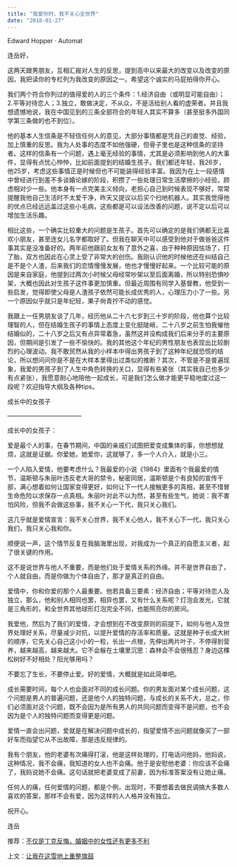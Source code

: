 ```yaml
---
title: "我爱你时，我不关心全世界"
date: "2018-01-27"
---
```


Edward Hopper · Automat

连岳好，

这两天跟男朋友，互相汇报对人生的反思，提到高中以来最大的改变以及改变的原因，我把读你的专栏列为我改变的原因之一。希望这个诚实的马屁拍得你开心。

我们两个符合你列过的值得爱的人的三个条件：1.经济自由（或明显可能自由）；2.平等对待恋人；3.独立，敢做决定，不从众，不是活给别人看的虚荣者。并且我想遗憾地说，我在中国见到的三条全部符合的年轻人其实不算多（甚至挺多外国同学第三条做的也不到位）。

他的基本人生信条是不轻信任何人的意见，大部分事情都是凭自己的直觉、经验，加上慎重的反思。我为人处事的态度不如他强硬，但骨子里也是这种信条的坚持者。这样的信条有一个问题，遇上毫无经验的事情，尤其是必须影响到他人的大事件，显得有点忧心忡忡，比如前面提到的结婚生孩子。我们都还年轻，我26岁，他25岁，考虑这些事情正是时候但也不可能装得经验丰富。我因为在上一段感情中曾经进行到差不多谈婚论嫁的阶段，积攒了一些处理日常生活摩擦的小经验，顾虑相对少一些。他本身有一点完美主义倾向，老担心自己到时候表现不够好，常常提醒我他自己生活时不太爱干净，昨天又提议以后买个扫地机器人。其实我觉得他的优点已经远远盖过这些小毛病，这些都是可以设法改善的问题，说不定以后可以增加生活乐趣。

相比这些，一个确实比较重大的问题是生孩子。首先可以确定的是我们俩都无比喜欢小朋友，甚至连女儿名字都取好了。但我在聊天中可以感受到他对于做爸爸这件事其实是没准备好的。两年前他跟前女友有了意外之喜，由于种种原因怯场了，打了胎，双方也因此在心灵上受了非常大的创伤。我刚认识他的时候他还在纠结自己是不是个人渣，后来我们的恋情慢慢发展，他也才慢慢好起来。一个比较可能的原因是来自家庭，他提到过两次小时候父母经常吵架以至后面离婚，所以特别恐惧吵架，大概也因此对生孩子这件事更加慎重。但最近周围有同学入基督教，他受到一些启发，觉得即使父母是人渣孩子依然可能长成优秀的人，心理压力小了一些。另一个原因似乎就只是年纪轻，果子尙青拧不动的感觉。

我跟上一任男朋友谈了几年，经历他从二十六七岁到三十岁的阶段，他也算个比较理智的人，但在结婚生孩子的事情上态度上变化挺陡峭，二十八岁之前生怕我催他结婚似的，二十八岁之后又有点异常着急，虽然这并没构成我们后来分手的主要原因，但期间是引发了一些不愉快的。我的其他这个年纪的男性朋友也表现出比较剧烈的心理波动。我不敢贸然从我的小样本中得出男孩子到了这种年纪就恐慌的结论，所以想问问你是不是在大样本里得出过类似的推断？其次，不管是不是普遍现象，我爱的男孩子到了人生中角色转换的关口，显得有些紧张（其实我自己也多少有点紧张），我愿意耐心地陪他一起成长，可是我们怎么做才能更平稳地度过这一段呢？欢迎指导大纲及各种tips。

成长中的女孩子

————————————

成长中的女孩子：

爱是最个人的事，在春节期间，中国的亲戚们试图把爱变成集体的事，你想想就烦，这就是证据。你爱她，她爱你，这就够了，多一个人介入，就是小三。

一个人陷入爱情，他要考虑什么？我最爱的小说《1984》里面有个我最爱的情节，温斯顿与朱丽叶违反老大哥的禁令，秘密同居，温斯顿是个有良知的宣传干部，满心想着如何让国家变得更好，如何让下一代人接触更多的真相，甚至不惜冒生命危险以求保存一点真相。朱丽叶对此不以为然，甚至有些生气，她说：我不害怕风险，但我不会做这些事，我不关心一下代，我只关心我们。

这几乎就是爱情宣言：我不关心世界，我不关心他人，我不关心下一代，我只关心我们，我只关心我和你。

顺便说一声，这个情节反复在我脑海里出现，对我成为一个真正的自愿主义者，起了很关键的作用。

这不是说世界与他人不重要，而是他们处于爱情关系的外缘。并不是世界自由了，个人就自由，而是你做为个体自由了，那才是真正的自由。

爱情中，你和你爱的那个人最重要。他若具备三要素：经济自由；平等对待恋人及独立，那么，他和别人相同也罢，相异也罢，又有什么关系呢？灯泡会发光，它就是三角形的，和全世界其他球形灯泡完全不同，也能照亮你的房间。

我爱他，然后为了我们的爱情，才会想到在不改变原则的前提下，如何与他人及世界处理好关系，尽量减少对抗，以提升爱情的存活率和质量。这就是种子长成大树的顺序，它先关心自己这小小的一粒，长出一点根，先伸出两片叶子，不停得到营养，越来越高，越来越大。它不会躲在土壤里沉思：森林会不会很残忍？身边这棵松树好不好相处？阳光够用吗？

不要忘了生长，不要停止爱。好的爱情，大概就是如此简单吧。

成长需要时间，每个人也会面对不同的成长问题。你的男友面对某个成长问题，这个问题是男人的普遍问题，还是他个人的独特问题，与成长的关系不大，总之，你们必须面对这个问题，既不会因为是所有男人的共同问题而变得不是问题，也不会因为是个人的独特问题而变得更是问题。

爱情一直会出问题，爱就是在解决问题中成长的，指望爱情不出问题就像买了一部好车而指望它从不出故障，那是违反规律的。

我有个朋友，他的老婆有次痛得打滚，他是这样处理的，打电话问他妈，他妈说，这种情况，我不会痛，我知道的女人也不会痛。他于是安慰他老婆：你应该不会痛了，我妈说她不会痛。这句话就把老婆变成了前妻，因为标准答案没有让她止痛。

任何人的痛，任何爱情的问题，都是个例，出现时，不要想着去做民调搞大多数人喜欢的答案，那样不会有爱，因为这样的人人格并没有独立。

祝开心。

连岳

推荐：[不仅是丁克反悔，婚姻中的女性还有更多不利](http://mp.weixin.qq.com/s?__biz=MjM5NDU0Mjk2MQ==&mid=2651625305&idx=1&sn=a2939489e7476bf401359ca18a7b839d&chksm=bd7e13478a099a516d91733295a9cb2d0e30646277fd1592ac8f5ecb4bf213a87415eb1c2276&scene=21#wechat_redirect)

上文：[让我在这雪地上重整旗鼓](http://mp.weixin.qq.com/s?__biz=MjM5NDU0Mjk2MQ==&mid=2651625352&idx=1&sn=8edab14c099b43efd5859c40125ec321&chksm=bd7e13968a099a80bb6c779dd9cecb083c61ba5709ed57a98f9d66da2e041b586781e411e742&scene=21#wechat_redirect)
